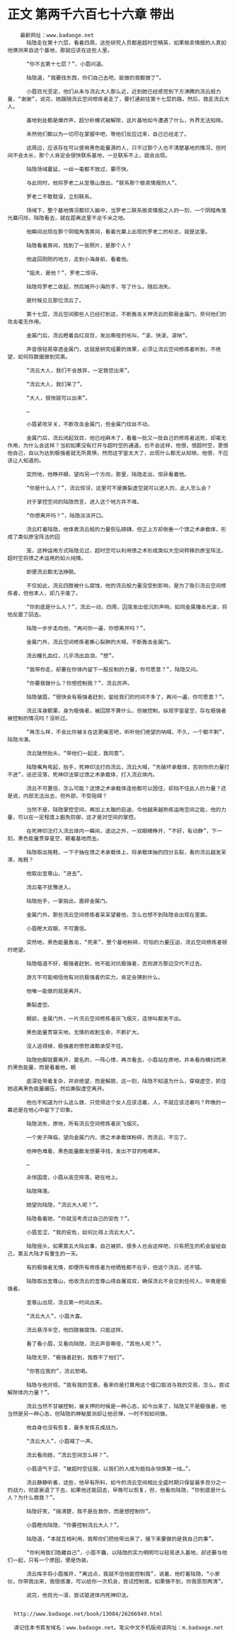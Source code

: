 # 正文 第两千六百七十六章 带出
        最新网址：www.badaoge.net
          陆隐走在第十六层，看着四周，这些研究人员都是超时空精英，如果贩卖情报的人真如他猜测来自这个基地，那就应该在这些人里。
      
          “你不去第十七层？”，小眉问道。
      
          陆隐道，“我要找东西，你们自己去吧，能做的我都做了”。
      
          小眉目光坚定，他们从未与流云大人那么近，近到她已经感觉到下方沸腾的流云般力量，“谢谢”，说完，她跟随流云空间修炼者走了，要打通前往第十七层的路，然后，救走流云大人。
      
          基地到处都是爆炸声，超分析模式被解除，这片基地如今遭遇了什么，外界无法知晓。
      
          禾然他们都以为一切尽在掌握中吧，等他们反应过来，自己已经走了。
      
          这周边，应该存在可以使用黑色能量源的人，只不过那个人也不清楚基地的情况，但时间不会太长，那个人肯定会很快联系基地，一旦联系不上，就会出现。
      
          陆隐场域蔓延，一丝一毫都不放过，要尽快。
      
          与此同时，他将罗老二从至尊山放出，“联系那个贩卖情报的人”。
      
          罗老二不敢耽误，立刻联系。
      
          场域下，整个基地情况都印入脑中，当罗老二联系贩卖情报之人的一刻，一个阴暗角落光幕闪烁，陆隐看去，就在距离这里不足千米之地。
      
          他瞬间出现在那个阴暗角落房间，看着光幕上出现的罗老二的标志，就是这里。
      
          陆隐看着房间，找到了一张照片，是那个人？
      
          他返回刚刚的地方，走到小海身前，看着他。
      
          “姐夫，是他？”，罗老二惊讶。
      
          陆隐将罗老二收起，然后摊开小海的手，写了什么，随后消失。
      
          是时候见见那位流云了。
      
          第十七层，流云空间那些人已经打到这，不断轰击关押流云的那扇金属门，奈何他们的攻击毫无作用。
      
          金属门后，流云瞪着血红双目，发出嘶哑的吼叫，“滚，快滚，滚呐”。
      
          声音很轻易穿透金属门，这就是研究组要的效果，必须让流云空间修炼者听到，不绝望，如何将数据做到完美。
      
          “流云大人，我们不会放弃，一定救您出来”。
      
          “流云大人，我们来了”。
      
          “大人，很快就可以出来”。
      
          …
      
          小眉紧咬牙关，不断攻击金属门，但金属门纹丝不动。
      
          金属门后，流云闭起双目，他已经麻木了，看着一批又一批自己的修炼者送死，却毫无作用，为什么会这样？当初如果没有打开与超时空的通道，也不会这样，他恨，恨超时空，更恨他自己，自以为达到极强者就无所畏惧，然而这宇宙太大了，出现什么都无从知晓，他恨，不应该让人知道的。
      
          突然地，他睁开眼，望向另一个方向，那里，陆隐走出，惊异看着他。
      
          “你是什么人？”，流云惊讶，这里可不是撕裂虚空就可以进入的，此人怎么会？
      
          对于掌控空间的陆隐而言，进入这个地方并不难。
      
          “你想离开吗？”，陆隐淡淡开口。
      
          流云盯着陆隐，他体表流云般的力量恢弘磅礴，但正上方却倒垂一个馈之术承载体，形成了类似原宝阵法的囚
      
          笼，这种运用方式陆隐见过，超时空可以利用馈之术形成类似大空间转移的原宝阵法，超时空将馈之术运用的如火纯情。
      
          即便流云都无法挣脱。
      
          不仅如此，流云四肢被什么腐蚀，他的流云般力量没受到影响，是为了吸引流云空间修炼者，但他本人，却几乎废了。
      
          “你到底是什么人？”，流云一动，四周，囚笼发出低沉的声响，如同金属撞击光波，将他反震了回去。
      
          陆隐一步步走向他，“再问你一遍，你想离开吗？”。
      
          金属门外，流云空间修炼者撕心裂肺的大喊，不断轰击金属门。
      
          流云瞳孔血红，几乎流出血泪，“想”。
      
          “我带你走，却要在你体内留下一股反制的力量，你可愿意？”，陆隐又问。
      
          “你要我做什么？你想控制我？”，流云厉声。
      
          陆隐皱眉，“很快会有极强者赶到，留给我们的时间不多了，再问一遍，你可愿意？”。
      
          流云浑身颤栗，身为极强者，被囚禁不算什么，但被控制，纵观宇宙星空，存在极强者被控制的情况吗？没听过。
      
          “再怎么样，不会比你被关在这更痛苦吧，听听他们绝望的呐喊，不久，一个都不剩”，陆隐冷漠。
      
          流云陡然抬头，“带他们一起走，我同意”。
      
          陆隐嘴角弯起，抬手，死神印法打向流云，流云大喊，“先破坏承载体，否则你的力量打不进”，话还没落，死神印法穿过馈之术承载体，打入流云体内。
      
          流云不可置信，怎么可能？这馈之术承载体连他都可以困住，却挡不住此人的力量？还是说，内部无法出去，但外部，不受阻碍？
      
          当然不是，陆隐掌控空间，再加上太璇的启迪，令他越来越熟练运用空间之能，他的力量，可以在一定程度上豁免防御，这才是对空间的掌控。
      
          在死神印法打入流云体内一瞬间，遥远之外，一双眼睛睁开，“不好，有动静”，下一刻，黑色能量贯穿星空，朝着基地而去。
      
          陆隐取出拖鞋，一下子抽在馈之术承载体上，将承载体抽的四分五裂，看的流云越发呆滞，拖鞋？
      
          他取出至尊山，“进去”。
      
          流云毫不犹豫进入。
      
          陆隐抬手，一掌拍出，震碎金属门。
      
          金属门外，那些流云空间修炼者呆呆望着他，怎么也想不到陆隐会出现在里面。
      
          小眉瞪大双眼，不可置信。
      
          突然地，黑色能量轰击，“死来”，整个基地粉碎，可怕的力量压迫，流云空间修炼者顿时绝望。
      
          陆隐暗道不好，极强者赶到，他不能对抗极强者，否则游方那边交代不过去。
      
          游方不可能相信他有对抗极强者的实力，肯定会猜到什么。
      
          他唯一能做的就是离开。
      
          撕裂虚空。
      
          眼前，金属门外，一片流云空间修炼者灰飞烟灭，连惨叫都发不出。
      
          黑色能量贯穿天地，无情的收割生命，不断扩大。
      
          没人逃得掉，极强者的愤怒谁都承受不住。
      
          陆隐抬脚就要离开，莫名的，一阵心悸，再次看去，小眉站在原地，并未看向横扫而来的黑色能量，而是看着他，眼
      
          底深处带着复杂，并非绝望，而是解脱，这一刻，陆隐不知道为什么，穿梭虚空，抓住她逃离黑色能量碾压，然后撕裂虚空离开。
      
          他也不知道为什么这么做，只觉得这个女人应该活着，人，不就应该活着吗？昨晚的一幕还是在他心中留下了印象。
      
          陆隐消失，原地，所有流云空间修炼者灰飞烟灭。
      
          一个男子降临，望向金属门内，馈之术承载体粉碎，而流云，不见了。
      
          他神色难看，黑色能量散发想要寻找，发出不甘的咆哮声。
      
          …
      
          永恒国度，小眉从高空摔落，砸在地上。
      
          陆隐降落。
      
          她望向陆隐，“流云大人呢？”。
      
          陆隐看着她，“你就没考虑过自己的安危？”。
      
          小眉苦涩，“我的安危，如何比得上流云大人”。
      
          陆隐摇头，如果第五大陆出事，自己被抓，很多人也会这样吧，只有把生的机会留给自己，第五大陆才有重生的一天。
      
          有的极强者无情，即便所有修炼者为他牺牲都不在乎，但这个流云，还不错。
      
          陆隐取出至尊山，他收流云的至尊山得自屠双双，确保流云不会见到任何人，毕竟是极强者。
      
          至尊山出现，流云第一时间出来。
      
          “流云大人”，小眉大喜。
      
          流云悬浮半空，他四肢被腐蚀，只能这样。
      
          看了看小眉，又看向陆隐，流云声音嘶哑，“其他人呢？”。
      
          陆隐无奈，“极强者赶到，我救不了他们”。
      
          “你答应我的”，流云怒喝。
      
          陆隐与他对视，“我有我的苦衷，看来你是打算用这个借口取消与我的交易，怎么，尝试解除体内力量？”。
      
          流云当然不甘被控制，被关押的时候是一种心态，如今出来了，陆隐又不是极强者，他当然是另一种心态，但陆隐的神秘莫测却让他忌惮，一时不知如何做。
      
          他自身也没有恢复，最多发挥五成战力。
      
          “流云大人”，小眉喊了一声。
      
          流云看向她，“流云空间怎么样？”。
      
          小眉语气干涩，“被超时空征服，以我们的人成为抵挡永恒族第一线…”。
      
          流云静静听着，这些，他早有所料，如今的流云空间相比全盛时期只保留最多百分之一的战力，彻底衰退了下去，如果他还能回去，早晚可以恢复，但，他看向陆隐，“你到底是什么人？为什么救我？”。
      
          陆隐好笑，“搞清楚，我不是在救你，而是想控制你”。
      
          小眉瞪向陆隐，“你要控制流云大人？”。
      
          陆隐道，“本就互相利用，我帮你们把他带出来了，接下来要做的是我自己的事”。
      
          “你利用我们隐藏自己”，小眉不蠢，以陆隐的实力明明可以轻易进入基地，却还要与他们一起，只有一个原因，便是伪装。
      
          流云挥手将小眉推开，“离远点，我就不信他能控制我”，说着，他盯着陆隐，“小家伙，你带我出来，我很感激，可以给你一次机会，尝试控制我，如果做不到，你我恩怨两清”。
      
          说完，他目光一凛，尝试驱逐体内死神印法。
      
      
      http://www.badaoge.net/book/13084/26266949.html
      
      请记住本书首发域名：www.badaoge.net。笔尖中文手机版阅读网址：m.badaoge.net
